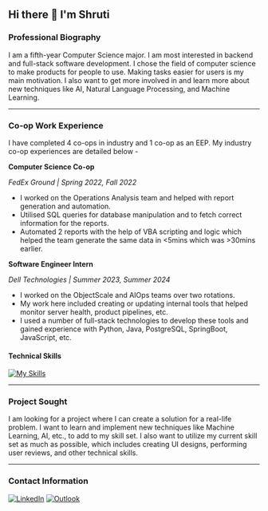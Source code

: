 ## Hi there 👋 I'm Shruti

<!--
**shrutia003/shrutia003** is a ✨ _special_ ✨ repository because its `README.md` (this file) appears on your GitHub profile.

Here are some ideas to get you started:

- 🔭 I’m currently working on ...
- 🌱 I’m currently learning ...
- 👯 I’m looking to collaborate on ...
- 🤔 I’m looking for help with ...
- 💬 Ask me about ...
- 📫 How to reach me: ...
- 😄 Pronouns: ...
- ⚡ Fun fact: ...
-->
### Professional Biography

I am a fifth-year Computer Science major. I am most interested in backend and full-stack software development. I chose the field of computer science to make products for people to use. Making tasks easier for users is my main motivation. I also want to get more involved in and learn more about new techniques like AI, Natural Language Processing, and Machine Learning.

---

### Co-op Work Experience

I have completed 4 co-ops in industry and 1 co-op as an EEP. My industry co-op experiences are detailed below - 

**Computer Science Co-op**

*FedEx Ground | Spring 2022, Fall 2022*

* I worked on the Operations Analysis team and helped with report generation and automation.
* Utilised SQL queries for database manipulation and to fetch correct information for the reports.
* Automated 2 reports with the help of VBA scripting and logic which helped the team generate the same data in <5mins which was >30mins earlier.

**Software Engineer Intern**

*Dell Technologies | Summer 2023, Summer 2024*

* I worked on the ObjectScale and AIOps teams over two rotations.
* My work here included creating or updating internal tools that helped monitor server health, product pipelines, etc.
* I used a number of full-stack technologies to develop these tools and gained experience with Python, Java, PostgreSQL, SpringBoot, JavaScript, etc.

#### Technical Skills

[![My Skills](https://skillicons.dev/icons?i=java,py,cpp,css,html,js,github,jenkins,maven,mysql,postgres,spring&theme=dark)](https://skillicons.dev)

---

### Project Sought

I am looking for a project where I can create a solution for a real-life problem. I want to learn and implement new techniques like Machine Learning, AI, etc., to add to my skill set. I also want to utilize my current skill set as much as possible, which includes creating UI designs, performing user reviews, and other technical skills. 

---

### Contact Information

[![LinkedIn](https://img.shields.io/badge/linkedin-%230077B5.svg?style=for-the-badge&logo=linkedin&logoColor=white)](https://www.linkedin.com/in/shruti-asolkar/)
[![Outlook](https://img.shields.io/badge/Outlook_Email-0078D4?style=for-the-badge&logo=microsoft-outlook&logoColor=white)](mailto:asolkasy@mail.uc.edu)
